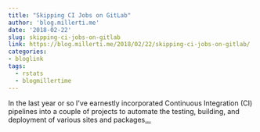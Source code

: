 ```yaml
---
title: "Skipping CI Jobs on GitLab"
author: 'blog.millerti.me'
date: '2018-02-22'
slug: skipping-ci-jobs-on-gitlab
link: https://blog.millerti.me/2018/02/22/skipping-ci-jobs-on-gitlab/
categories:
- bloglink
tags:
  - rstats
  - blogmillertime
---
```


In the last year or so I've earnestly incorporated Continuous Integration (CI) pipelines into a couple of projects to automate the testing, building, and deployment of various sites and packages[... <i class="fas fa-external-link-alt"></i>](https://blog.millerti.me/2018/02/22/skipping-ci-jobs-on-gitlab/)

